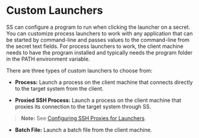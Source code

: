 [title]: # (Custom Launchers)
[tags]: # (Launcher)
[priority]: # (30)

# Custom Launchers

SS can configure a program to run when clicking the launcher on a secret. You can customize process launchers to work with any application that can be started by command-line and passes values to the command-line from the secret text fields. For process launchers to work, the client machine needs to have the program installed and typically needs the program folder in the PATH environment variable.

There are three types of custom launchers to choose from:

- **Process:** Launch a process on the client machine that connects directly to the target system from the client.

- **Proxied SSH Process:** Launch a process on the client machine that proxies its connection to the target system through SS.

> **Note:** See [Configuring SSH Proxies for Launchers](../..//launcher-configuration-and-support/configuring-ssh-proxies-for-launchers/index.md).

- **Batch File:** Launch a batch file from the client machine.

